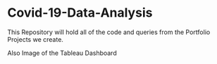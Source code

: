 # Covid-19-Data-Analysis

This Repository will hold all of the code and queries from the Portfolio Projects we create.

Also Image of the Tableau Dashboard
